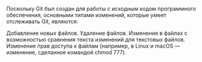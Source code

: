 Поскольку Git был создан для работы с исходным кодом программного обеспечения, основными типами изменений, которые умеет отслеживать Git, являются:

Добавление новых файлов.
Удаление файлов.
Изменения в файлах с возможностью сравнения текста изменений для текстовых файлов.
Изменение прав доступа к файлам (например, в Linux и macOS — изменение, сделанное командой chmod 777).
